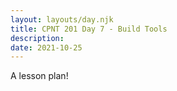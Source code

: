 ```yaml
---
layout: layouts/day.njk
title: CPNT 201 Day 7 - Build Tools
description: 
date: 2021-10-25
---
```


A lesson plan!